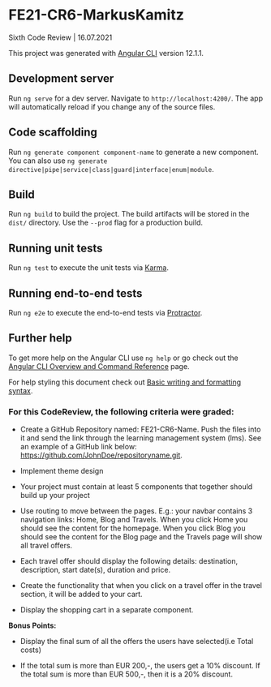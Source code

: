 # FE21-CR6-MarkusKamitz
Sixth Code Review | 16.07.2021

This project was generated with [Angular CLI](https://github.com/angular/angular-cli)  version 12.1.1.

## Development server

Run `ng serve` for a dev server. Navigate to `http://localhost:4200/`. The app will automatically reload if you change any of the source files.

## Code scaffolding

Run `ng generate component component-name` to generate a new component. You can also use `ng generate directive|pipe|service|class|guard|interface|enum|module`.

## Build

Run `ng build` to build the project. The build artifacts will be stored in the `dist/` directory. Use the `--prod` flag for a production build.

## Running unit tests

Run `ng test` to execute the unit tests via [Karma](https://karma-runner.github.io/latest/index.html).

## Running end-to-end tests

Run `ng e2e` to execute the end-to-end tests via [Protractor](http://www.protractortest.org/#/).

## Further help

To get more help on the Angular CLI use `ng help` or go check out the [Angular CLI Overview and Command Reference](https://angular.io/cli) page.

For help styling this document check out [Basic writing and formatting syntax](https://docs.github.com/en/github/writing-on-github/getting-started-with-writing-and-formatting-on-github/basic-writing-and-formatting-syntax#headings).


### For this CodeReview, the following criteria were graded:

* Create a GitHub Repository named: FE21-CR6-Name. Push the files into it and send the link through the learning management system (lms). See an example of a GitHub link below: https://github.com/JohnDoe/repositoryname.git.

* Implement theme design

* Your project must contain at least 5 components that together should build up your project

* Use routing to move between the pages. E.g.: your navbar contains 3 navigation links: Home, Blog and Travels. When you click Home you should see the content for the homepage. When you click Blog you should see the content for the Blog page and the Travels page will show all travel offers.

* Each travel offer should display the following details: destination, description, start date(s), duration and price.

* Create the functionality that when you click on a travel offer in the travel section, it will be added to your cart.

* Display the shopping cart in a separate component.

**Bonus Points:**

* Display the final sum of all the offers the users have selected(i.e Total costs)

* If the total sum is more than EUR 200,-, the users get a 10% discount. If the total sum is more than EUR 500,-, then it is a 20% discount.
